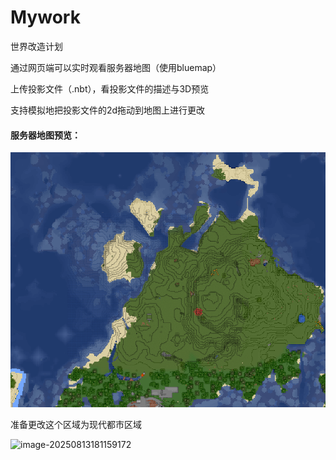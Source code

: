 # Mywork

世界改造计划

通过网页端可以实时观看服务器地图（使用bluemap）

上传投影文件（.nbt），看投影文件的描述与3D预览

支持模拟地把投影文件的2d拖动到地图上进行更改

#### 服务器地图预览：

![bluemap-screenshot](./img/bluemap-screenshot.png)

准备更改这个区域为现代都市区域

![image-20250813181159172](C:\Users\16229\AppData\Roaming\Typora\typora-user-images\image-20250813181159172.png)
